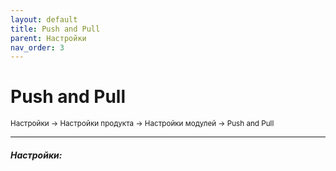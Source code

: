 ```yaml
---
layout: default
title: Push and Pull
parent: Настройки
nav_order: 3
---
```


# Push and Pull

<sub>Настройки → Настройки продукта → Настройки модулей → Push and Pull</sub>

---

##### **Настройки:**
